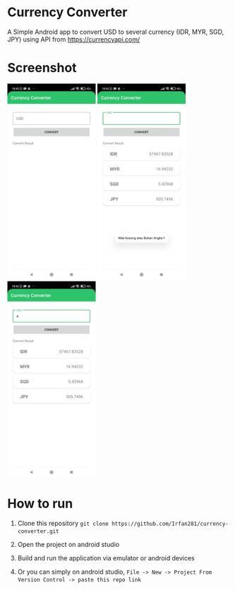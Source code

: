 # Currency Converter
A Simple Android app to convert USD to several currency (IDR, MYR, SGD, JPY) using API from https://currencyapi.com/


# Screenshot
<img src="screenshot/1.jpeg" width="200"/> <img src="screenshot/2.jpeg" width="200"/> <img src="screenshot/3.jpeg" width="200"/>

# How to run
1. Clone this repository
`git clone https://github.com/Irfan281/currency-converter.git`

2. Open the project on android studio
3. Build and run the application via emulator or android devices
4. Or you can simply on android studio, `File -> New -> Project From Version Control -> paste this repo link`
